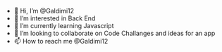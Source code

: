 - 👋 Hi, I’m @Galdimi12
- 👀 I’m interested in Back End 
- 🌱 I’m currently learning Javascript 
- 💞️ I’m looking to collaborate on Code Challanges and ideas for an app
- 📫 How to reach me @Galdimi12

<!---
Galdimi12/Galdimi12 is a ✨ special ✨ repository because its `README.md` (this file) appears on your GitHub profile.
You can click the Preview link to take a look at your changes.
--->
